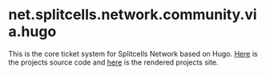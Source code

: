 # net.splitcells.network.community.via.hugo

This is the core ticket system for Splitcells Network based on Hugo.
[Here](./src/main/hugo/content/blog/2022-12-21-splitcells-network-projects.md) is the projects source code and
[here](https://splitcells-net.srht.site/net.splitcells.network.community.via.hugo/blog/9999-12-24-splitcells-network-projects/) is the rendered projects site.